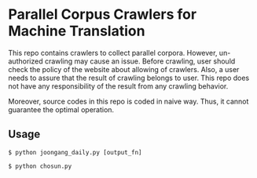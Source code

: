 # Parallel Corpus Crawlers for Machine Translation

This repo contains crawlers to collect parallel corpora. However, un-authorized crawling may cause an issue. Before crawling, user should check the policy of the website about allowing of crawlers. Also, a user needs to assure that the result of crawling belongs to user. This repo does not have any responsibility of the result from any crawling behavior.

Moreover, source codes in this repo is coded in naive way. Thus, it cannot guarantee the optimal operation.

## Usage

```
$ python joongang_daily.py [output_fn]
```

```
$ python chosun.py
```
